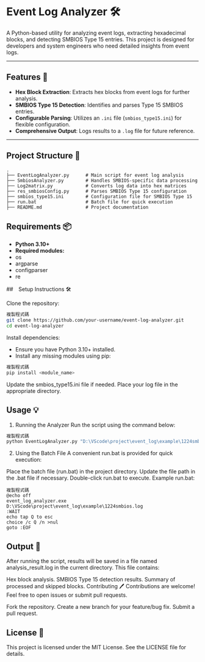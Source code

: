 # Event Log Analyzer 🛠️

A Python-based utility for analyzing event logs, extracting hexadecimal blocks, and detecting SMBIOS Type 15 entries. This project is designed for developers and system engineers who need detailed insights from event logs.

---

## Features 🚀
- **Hex Block Extraction**: Extracts hex blocks from event logs for further analysis.
- **SMBIOS Type 15 Detection**: Identifies and parses Type 15 SMBIOS entries.
- **Configurable Parsing**: Utilizes an `.ini` file (`smbios_type15.ini`) for flexible configuration.
- **Comprehensive Output**: Logs results to a `.log` file for future reference.

---

## Project Structure 📂
```plaintext
.
├── EventLogAnalyzer.py      # Main script for event log analysis
├── SmbiosAnalyzer.py        # Handles SMBIOS-specific data processing
├── Log2matrix.py            # Converts log data into hex matrices
├── res_smbiosConfig.py      # Parses SMBIOS Type 15 configuration
├── smbios_type15.ini        # Configuration file for SMBIOS Type 15
├── run.bat                  # Batch file for quick execution
├── README.md                # Project documentation
```
## Requirements 📦
- **Python 3.10+**
- **Required modules:**
- os
- argparse
- configparser
- re

##　Setup Instructions 🛠️

Clone the repository:

```bash
複製程式碼
git clone https://github.com/your-username/event-log-analyzer.git
cd event-log-analyzer
```
Install dependencies:

- Ensure you have Python 3.10+ installed.
- Install any missing modules using pip:
```bash
複製程式碼
pip install <module_name>
```
Update the smbios_type15.ini file if needed.
Place your log file in the appropriate directory.

## Usage 💡
1. Running the Analyzer
Run the script using the command below:

```bash
複製程式碼
python EventLogAnalyzer.py "D:\VScode\project\event_log\example\1224smbios.log"
```
2. Using the Batch File
A convenient run.bat is provided for quick execution:

Place the batch file (run.bat) in the project directory.
Update the file path in the .bat file if necessary.
Double-click run.bat to execute.
Example run.bat:

```plaintext
複製程式碼
@echo off
event_log_analyzer.exe D:\VScode\project\event_log\example\1224smbios.log
:WAIT
echo tap Q to esc
choice /c Q /n >nul
goto :EOF
```
## Output 📄
After running the script, results will be saved in a file named analysis_result.log in the current directory. This file contains:

Hex block analysis.
SMBIOS Type 15 detection results.
Summary of processed and skipped blocks.
Contributing 🖊️
Contributions are welcome! Feel free to open issues or submit pull requests.

Fork the repository.
Create a new branch for your feature/bug fix.
Submit a pull request.
## License 📜
This project is licensed under the MIT License. See the LICENSE file for details.

